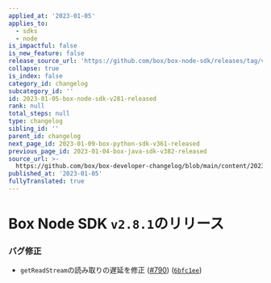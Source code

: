 ```yaml
---
applied_at: '2023-01-05'
applies_to:
  - sdks
  - node
is_impactful: false
is_new_feature: false
release_source_url: 'https://github.com/box/box-node-sdk/releases/tag/v2.8.1'
collapse: true
is_index: false
category_id: changelog
subcategory_id: ''
id: 2023-01-05-box-node-sdk-v281-released
rank: null
total_steps: null
type: changelog
sibling_id: ''
parent_id: changelog
next_page_id: 2023-01-09-box-python-sdk-v361-released
previous_page_id: 2023-01-04-box-java-sdk-v382-released
source_url: >-
  https://github.com/box/box-developer-changelog/blob/main/content/2023/01-05-box-node-sdk-v281-released.md
published_at: '2023-01-05'
fullyTranslated: true
---
```

# Box Node SDK `v2.8.1`のリリース

### バグ修正

* `getReadStream`の読み取りの遅延を修正 ([#790][1]) ([`6bfc1ee`][2])

[1]: https://github.com/box/box-node-sdk/issues/790

[2]: https://github.com/box/box-node-sdk/commit/6bfc1eebeb9a31606ff96127eeb1ad03d2f13d9c
